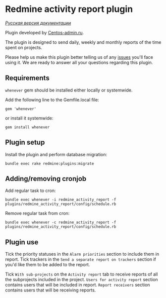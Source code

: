 # Redmine activity report plugin

*[Русская версия документации](README.ru.md)*

Plugin developed by [Centos-admin.ru](http://centos-admin.ru/).

The plugin is designed to send daily, weekly and monthly reports of the time spent on projects.

Please help us make this plugin better telling us of any [issues](https://github.com/centosadmin/redmine_activity_report/issues) you'll face using it. We are ready to answer all your questions regarding this plugin.

## Requirements

`whenever` gem should be installed either locally or systemwide.

Add the following line to the Gemfile.local file:

```
gem 'whenever'
```

or install it systemwide:

```
gem install whenever
```

## Plugin setup

Install the plugin and perform database migration:

```
bundle exec rake redmine:plugins:migrate
```

## Adding/removing cronjob

Add regular task to cron:

```
bundle exec whenever -i redmine_activity_report -f plugins/redmine_activity_report/config/schedule.rb
```

Remove regular task from cron:

```
bundle exec whenever -c redmine_activity_report -f plugins/redmine_activity_report/config/schedule.rb
```
## Plugin use

Tick the priority statuses in the `Alarm priorities` section to include them in report.
Tick trackers in the `Send a separate report on trackers` section if you'd like them to be added to the report.

Tick `With sub-projects` on the `Activity report` tab to receive reports of all the subprojects included in the project.
`Users for activity report` section contains users that will be included in report.
`Report receivers` section contains users that will be receiving reports.
